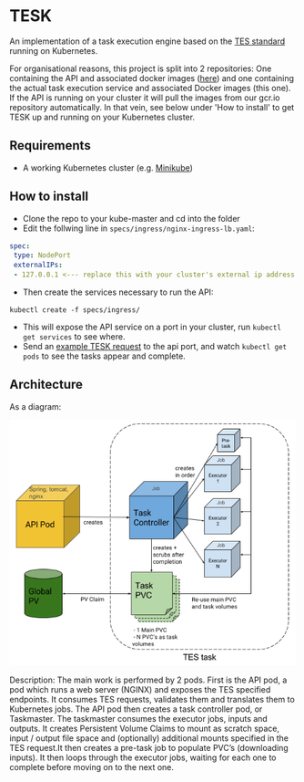 # TESK
An implementation of a task execution engine based on the [TES standard](https://github.com/ga4gh/task-execution-schemas) running on Kubernetes. 

For organisational reasons, this project is split into 2 repositories: One containing the API and associated docker images ([here](https://github.com/EMBL-EBI-TSI/tesk-api)) and one containing the actual task execution service and associated Docker images (this one). If the API is running on your cluster it will pull the images from our gcr.io repository automatically. In that vein, see below under 'How to install' to get TESK up and running on your Kubernetes cluster.

## Requirements
 - A working Kubernetes cluster (e.g. [Minikube](https://github.com/kubernetes/minikube))

## How to install
 - Clone the repo to your kube-master and cd into the folder
 - Edit the follwing line in `specs/ingress/nginx-ingress-lb.yaml`:
 
 ```yaml
 spec:
  type: NodePort
  externalIPs:
  - 127.0.0.1 <--- replace this with your cluster's external ip address

 ```
 
 - Then create the services necessary to run the API:

```
kubectl create -f specs/ingress/
```
 - This will expose the API service on a port in your cluster, run `kubectl get services` to see where.
 - Send an [example TESK request](https://github.com/EMBL-EBI-TSI/TESK/blob/master/specs/task_example.json) to the api port, and watch `kubectl get pods` to see the tasks appear and complete.
 
 ## Architecture
As a diagram:

![TESK architecture](docs/architecture.png)

Description: The main work is performed by 2 pods. First is the API pod, a pod which runs a web server (NGINX) and exposes the TES specified endpoints. It consumes TES requests, validates them and translates them to Kubernetes jobs. The API pod then creates a task controller pod, or Taskmaster. The taskmaster consumes the executor jobs, inputs and outputs. It creates Persistent Volume Claims to mount as scratch space, input / output file space and (optionally) additional mounts specified in the TES request.It then creates a pre-task job to populate PVC’s (downloading inputs). It then loops through the executor jobs, waiting for each one to complete before moving on to the next one.

